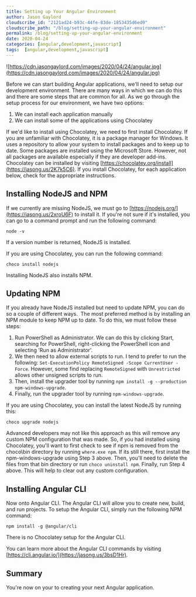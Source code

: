 ```yaml
---
title: Setting up Your Angular Environment
author: Jason Gaylord
cloudscribe_id: "2121ad24-b93c-44fe-83de-1853435d6ed9"
cloudscribe_path: "/blog/setting-up-your-angular-environment"
permalink: /blog/setting-up-your-angular-environment
date: 2020-04-24
categories: [angular,development,javascript]
tags:  [angular,development,javascript]
---
```


![https://cdn.jasongaylord.com/images/2020/04/24/angular.jpg](https://cdn.jasongaylord.com/images/2020/04/24/angular.jpg)

Before we can start building Angular applications, we'll need to setup our development environment. There are many ways in which we can do this and there are some steps that are common for all. As we go through the setup process for our environment, we have two options:

1. We can install each application manually
2. We can install some of the applications using Chocolatey

If we'd like to install using Chocolatey, we need to first install Chocolatey. If you are unfamiliar with Chocolatey, it is a package manager for Windows. It uses a repository to allow your system to install packages and to keep up to date. Some packages are installed using the Microsoft Store. However, not all packages are available especially if they are developer add-ins. Chocolatey can be installed by visiting [https://chocolatey.org/install](https://jasong.us/2K7k5C6). If you install Chocolatey, for each application below, check for the appropriate instructions.

## Installing NodeJS and NPM
If we currently are missing NodeJS, we must go to [https://nodejs.org/](https://jasong.us/2xroU6F) to install it. If you're not sure if it's installed, you can go to a command prompt and run the following command:

```shell
node -v
```

If a version number is returned, NodeJS is installed.

If you are using Chocolatey, you can run the following command:

```shell
choco install nodejs
```

Installing NodeJS also installs NPM. 

## Updating NPM
If you already have NodeJS installed but need to update NPM, you can do so a couple of different ways.  The most preferred method is by installing an NPM module to keep NPM up to date. To do this, we must follow these steps:

1. Run PowerShell as Administrator. We can do this by clicking Start, searching for PowerShell, right-clicking the PowerShell icon and selecting 'Run as Administrator'.
2. We then need to allow external scripts to run. I tend to prefer to run the following: `Set-ExecutionPolicy RemoteSigned -Scope CurrentUser -Force`. However, some find replacing `RemoteSigned` with `Unrestricted` allows other unsigned scripts to run.
3. Then, install the upgrader tool by running `npm install -g --production npm-windows-upgrade`.
4. Finally, run the upgrader tool by running `npm-windows-upgrade`.

If you are using Chocolatey, you can install the latest NodeJS by running this:

```shell
choco upgrade nodejs
```

Advanced developers may not like this approach as this will remove any custom NPM configuration that was made. So, if you had installed using Chocolatey, you'll want to first check to see if npm is removed from the choco\bin directory by running `where.exe npm`. If its still there, first install the npm-windows-upgrade using Step 3 above. Then, you'll need to delete the files from that bin directory or run `choco uninstall npm`. Finally, run Step 4 above. This will help to clear out any custom configuration.

## Installing Angular CLI

Now onto Angular CLI. The Angular CLI will allow you to create new, build, and run projects. To setup the Angular CLI, simply run the following NPM command:

```shell
npm install -g @angular/cli
```

There is no Chocolatey setup for the Angular CLI.

You can learn more about the Angular CLI commands by visiting [https://cli.angular.io/](https://jasong.us/3bsD1Hr).

## Summary
You're now on your to creating your next Angular application.